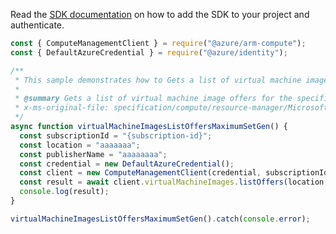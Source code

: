 Read the [SDK documentation](https://github.com/Azure/azure-sdk-for-js/blob/%40azure%2Farm-compute_17.3.1/sdk/compute/arm-compute/README.md) on how to add the SDK to your project and authenticate.

```javascript
const { ComputeManagementClient } = require("@azure/arm-compute");
const { DefaultAzureCredential } = require("@azure/identity");

/**
 * This sample demonstrates how to Gets a list of virtual machine image offers for the specified location and publisher.
 *
 * @summary Gets a list of virtual machine image offers for the specified location and publisher.
 * x-ms-original-file: specification/compute/resource-manager/Microsoft.Compute/stable/2021-11-01/examples/compute/VirtualMachineImages_ListOffers_MaximumSet_Gen.json
 */
async function virtualMachineImagesListOffersMaximumSetGen() {
  const subscriptionId = "{subscription-id}";
  const location = "aaaaaaa";
  const publisherName = "aaaaaaaa";
  const credential = new DefaultAzureCredential();
  const client = new ComputeManagementClient(credential, subscriptionId);
  const result = await client.virtualMachineImages.listOffers(location, publisherName);
  console.log(result);
}

virtualMachineImagesListOffersMaximumSetGen().catch(console.error);
```
